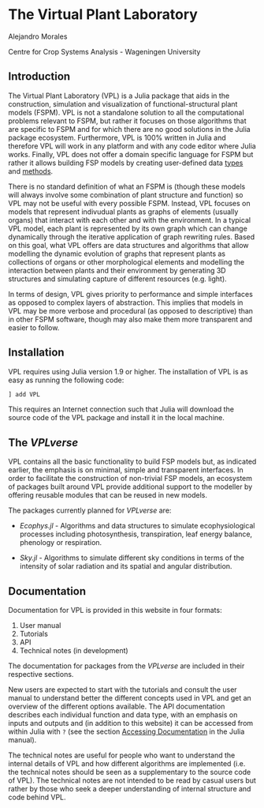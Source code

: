 # The Virtual Plant Laboratory

Alejandro Morales

Centre for Crop Systems Analysis - Wageningen University


## Introduction

The Virtual Plant Laboratory (VPL) is a Julia package that aids in the construction,
simulation and visualization of functional-structural plant models (FSPM). VPL
is not a standalone solution to all the computational problems relevant to FSPM,
but rather it focuses on those algorithms that are specific to
FSPM and for which there are no good solutions in the Julia package ecosystem.
Furthermore, VPL is 100% written in Julia and therefore VPL will work in any
platform and with any code editor where Julia works. Finally, VPL does not offer
a domain specific language for FSPM but rather it allows building FSP models by
creating user-defined data [types](https://docs.julialang.org/en/v1/manual/types/)
and [methods](https://docs.julialang.org/en/v1/manual/methods/).

There is no standard definition of what an FSPM is (though these models will
always involve some combination of plant structure and function) so VPL may
not be useful with every possible FSPM. Instead, VPL focuses on
models that represent indivudual plants as graphs of elements (usually organs)
that interact with each other and with the environment. In a typical VPL model,
each plant is represented by its own graph which can change dynamically through
the iterative application of graph rewriting rules. Based on this goal, what VPL
offers are data structures and algorithms that allow modelling the dynamic evolution
of graphs that represent plants as collections of organs or other morphological elements and
modelling the interaction between plants and their environment by generating 3D structures
and simulating capture of different resources (e.g. light).

In terms of design, VPL gives priority to performance and simple interfaces as
opposed to complex layers of abstraction. This implies that models in VPL may
be more verbose and procedural (as opposed to descriptive) than in other FSPM
software, though may also make them more transparent and easier to follow.

## Installation

VPL requires using Julia version 1.9 or higher. The installation of VPL is as
easy as running the following code:

```julia
] add VPL
```

This requires an Internet connection such that Julia will download the source code of the VPL package
and install it in the local machine.

## The *VPLverse*

VPL contains all the basic functionality to build FSP models but, as
indicated earlier, the emphasis is on minimal, simple and transparent interfaces.
In order to facilitate the construction of non-trivial FSP models, an ecosystem of
packages built around VPL provide additional support to the modeller by offering
reusable modules that can be reused in new models.

The packages currently planned for *VPLverse* are:

* *Ecophys.jl* - Algorithms and data structures to simulate ecophysiological processes
including photosynthesis, transpiration, leaf energy balance, phenology or respiration.

* *Sky.jl* - Algorithms to simulate different sky conditions in terms of the intensity of
solar radiation and its spatial and angular distribution.

## Documentation

Documentation for VPL is provided in this website in four formats:

1. User manual
2. Tutorials
3. API
4. Technical notes (in development)

The documentation for packages from the *VPLverse* are included in their respective sections.

New users are expected to start with the tutorials and consult the user manual
to understand better the different concepts used in VPL and get an overview of
the different options available. The API documentation describes each individual
function and data type, with an emphasis on inputs and outputs and (in addition
to this website) it can be accessed from within Julia with `?` (see the section
[Accessing Documentation](https://docs.julialang.org/en/v1/manual/documentation/#Accessing-Documentation-1)
in the Julia manual).

The technical notes are useful for people who want to understand the internal details of VPL
and how different algorithms are implemented (i.e. the technical notes should be seen as a
supplementary to the source code of VPL). The technical notes are not intended to be read
by casual users but rather by those who seek a deeper understanding of internal structure
and code behind VPL.
